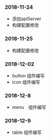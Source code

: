 ### 2018-11-24
+ 添加apiServer
+ 构建配置修改 

### 2018-11-25
+ 构建配置修改 

### 2018-12-02
+ button 组件编写
+ icon 组件编写

### 2018-12-8
+ menu　组件编写

### 2018-12-9
+ table 组件编写